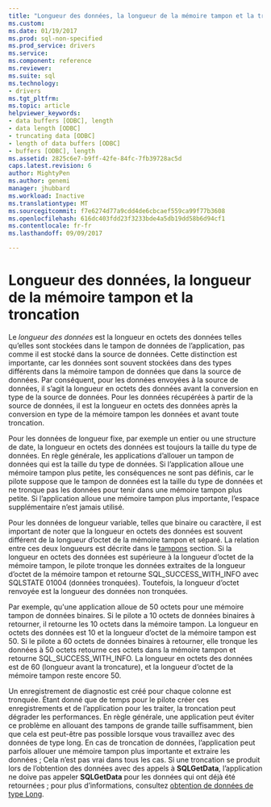 ```yaml
---
title: "Longueur des données, la longueur de la mémoire tampon et la troncation | Documents Microsoft"
ms.custom: 
ms.date: 01/19/2017
ms.prod: sql-non-specified
ms.prod_service: drivers
ms.service: 
ms.component: reference
ms.reviewer: 
ms.suite: sql
ms.technology:
- drivers
ms.tgt_pltfrm: 
ms.topic: article
helpviewer_keywords:
- data buffers [ODBC], length
- data length [ODBC]
- truncating data [ODBC]
- length of data buffers [ODBC]
- buffers [ODBC], length
ms.assetid: 2825c6e7-b9ff-42fe-84fc-7fb39728ac5d
caps.latest.revision: 6
author: MightyPen
ms.author: genemi
manager: jhubbard
ms.workload: Inactive
ms.translationtype: MT
ms.sourcegitcommit: f7e6274d77a9cdd4de6cbcaef559ca99f77b3608
ms.openlocfilehash: 616dc403fdd23f3233bde4a5db19dd58b6d94cf1
ms.contentlocale: fr-fr
ms.lasthandoff: 09/09/2017

---
```

# <a name="data-length-buffer-length-and-truncation"></a>Longueur des données, la longueur de la mémoire tampon et la troncation
Le *longueur des données* est la longueur en octets des données telles qu’elles sont stockées dans le tampon de données de l’application, pas comme il est stocké dans la source de données. Cette distinction est importante, car les données sont souvent stockées dans des types différents dans la mémoire tampon de données que dans la source de données. Par conséquent, pour les données envoyées à la source de données, il s’agit la longueur en octets des données avant la conversion en type de la source de données. Pour les données récupérées à partir de la source de données, il est la longueur en octets des données après la conversion en type de la mémoire tampon les données et avant toute troncation.  
  
 Pour les données de longueur fixe, par exemple un entier ou une structure de date, la longueur en octets des données est toujours la taille du type de données. En règle générale, les applications d’allouer un tampon de données qui est la taille du type de données. Si l’application alloue une mémoire tampon plus petite, les conséquences ne sont pas définis, car le pilote suppose que le tampon de données est la taille du type de données et ne tronque pas les données pour tenir dans une mémoire tampon plus petite. Si l’application alloue une mémoire tampon plus importante, l’espace supplémentaire n’est jamais utilisé.  
  
 Pour les données de longueur variable, telles que binaire ou caractère, il est important de noter que la longueur en octets des données est souvent différent de la longueur d’octet de la mémoire tampon et séparé. La relation entre ces deux longueurs est décrite dans le [tampons](../../../odbc/reference/develop-app/buffers.md) section. Si la longueur en octets des données est supérieure à la longueur d’octet de la mémoire tampon, le pilote tronque les données extraites de la longueur d’octet de la mémoire tampon et retourne SQL_SUCCESS_WITH_INFO avec SQLSTATE 01004 (données tronquées). Toutefois, la longueur d’octet renvoyée est la longueur des données non tronquées.  
  
 Par exemple, qu'une application alloue de 50 octets pour une mémoire tampon de données binaires. Si le pilote a 10 octets de données binaires à retourner, il retourne les 10 octets dans la mémoire tampon. La longueur en octets des données est 10 et la longueur d’octet de la mémoire tampon est 50. Si le pilote a 60 octets de données binaires à retourner, elle tronque les données à 50 octets retourne ces octets dans la mémoire tampon et retourne SQL_SUCCESS_WITH_INFO. La longueur en octets des données est de 60 (longueur avant la troncature), et la longueur d’octet de la mémoire tampon reste encore 50.  
  
 Un enregistrement de diagnostic est créé pour chaque colonne est tronquée. Étant donné que de temps pour le pilote créer ces enregistrements et de l’application pour les traiter, la troncation peut dégrader les performances. En règle générale, une application peut éviter ce problème en allouant des tampons de grande taille suffisamment, bien que cela est peut-être pas possible lorsque vous travaillez avec des données de type long. En cas de troncation de données, l’application peut parfois allouer une mémoire tampon plus importante et extraire les données ; Cela n’est pas vrai dans tous les cas. Si une troncation se produit lors de l’obtention des données avec des appels à **SQLGetData**, l’application ne doive pas appeler **SQLGetData** pour les données qui ont déjà été retournées ; pour plus d’informations, consultez [obtention de données de type Long](../../../odbc/reference/develop-app/getting-long-data.md).

